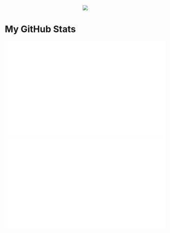 
<div align="center">
  <img src="https://access-counter.vercel.app/api/counter?name=canhsat-tinhiu&theme=006&length=7" />
</div>

# My GitHub Stats

<a href="https://github.com/canhsat-tinhiu/github-stats">

![GitHub Stats](https://github.com/canhsat-tinhiu/github-stats/blob/master/generated/overview.svg)
![GitHub Stats](https://github.com/canhsat-tinhiu/github-stats/blob/master/generated/languages.svg)

</a>
